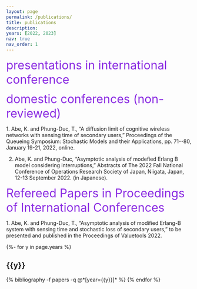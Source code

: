 ```yaml
---
layout: page
permalink: /publications/
title: publications
description: 
years: [2022, 2023]
nav: true
nav_order: 1
---
```


<p><font size="6" color="#8a2be2">presentations in international conference</font></p>

<p><font size="6" color="#8a2be2">domestic conferences (non-reviewed)</font></p>
1. Abe, K. and Phung-Duc, T., “A diffusion limit of cognitive wireless networks with sensing time of secondary users,” Proceedings of the Queueing Symposium: Stochastic Models and their Applications, pp. 71--80, January 19-21, 2022, online.


2. Abe, K. and Phung-Duc, “Asymptotic analysis of modefied Erlang B model considering interruptions,” Abstracts of The 2022 Fall National Conference of Operations Research Society of Japan, Niigata, Japan, 12-13 September 2022. (in Japanese).


<p><font size="6" color="#8a2be2">Refereed Papers in Proceedings of International Conferences</font></p>
1. Abe, K. and Phung-Duc, T., “Asymptotic analysis of modified Erlang-B system with sensing time and stochastic loss of secondary users,” to be presented and published in the Proceedings of Valuetools 2022.

<!-- _pages/publications.md -->
<div class="publications">

{%- for y in page.years %}
  <h2 class="year">{{y}}</h2>
  {% bibliography -f papers -q @*[year={{y}}]* %}
{% endfor %}

</div>

